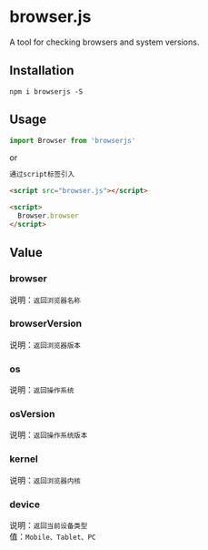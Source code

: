 # browser.js
A tool for checking browsers and system versions.

## Installation
```shell
npm i browserjs -S
```

## Usage
```javascript
import Browser from 'browserjs'
```
or

```html
通过script标签引入

<script src="browser.js"></script>

<script>
  Browser.browser
</script>
```

## Value

### browser

说明：`返回浏览器名称`

### browserVersion

说明：`返回浏览器版本`

### os

说明：`返回操作系统`

### osVersion

说明：`返回操作系统版本`

### kernel

说明：`返回浏览器内核`

### device

说明：`返回当前设备类型`
<br/>
值：`Mobile、Tablet、PC`
